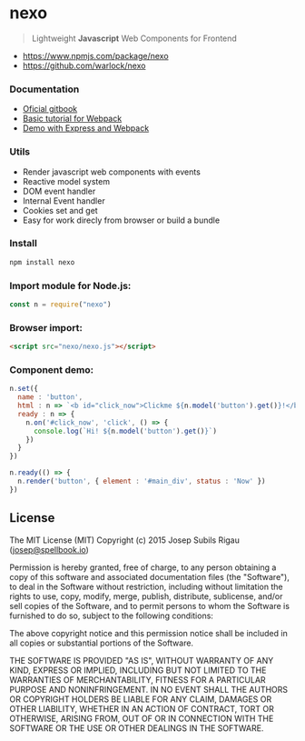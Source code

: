 # nexo
>Lightweight **Javascript** Web Components for Frontend

* https://www.npmjs.com/package/nexo
* https://github.com/warlock/nexo

### Documentation
* [Oficial gitbook](https://warlock.gitbooks.io/nexo)
* [Basic tutorial for Webpack](https://warlock.gitbooks.io/nexo/component-loader.html)
* [Demo with Express and Webpack](https://github.com/warlock/nexoDemo)

### Utils
* Render javascript web components with events
* Reactive model system
* DOM event handler
* Internal Event handler
* Cookies set and get
* Easy for work direcly from browser or build a bundle


### Install
```sh
npm install nexo
```

### Import module for Node.js:
```javascript
const n = require("nexo")
```

### Browser import:
```html
<script src="nexo/nexo.js"></script>
```

### Component demo:
```javascript
n.set({
  name : 'button',
  html : n => `<b id="click_now">Clickme ${n.model('button').get()}!</b>`,
  ready : n => {
    n.on('#click_now', 'click', () => {
      console.log(`Hi! ${n.model('button').get()}`)
    })
  }
})

n.ready(() => {
  n.render('button', { element : '#main_div', status : 'Now' })
})
```

## License
The MIT License (MIT)
Copyright (c) 2015 Josep Subils Rigau (josep@spellbook.io)

Permission is hereby granted, free of charge, to any person obtaining a copy of this software and associated documentation files (the "Software"), to deal in the Software without restriction, including without limitation the rights to use, copy, modify, merge, publish, distribute, sublicense, and/or sell copies of the Software, and to permit persons to whom the Software is furnished to do so, subject to the following conditions:

The above copyright notice and this permission notice shall be included in all copies or substantial portions of the Software.

THE SOFTWARE IS PROVIDED "AS IS", WITHOUT WARRANTY OF ANY KIND, EXPRESS OR IMPLIED, INCLUDING BUT NOT LIMITED TO THE WARRANTIES OF MERCHANTABILITY, FITNESS FOR A PARTICULAR PURPOSE AND NONINFRINGEMENT. IN NO EVENT SHALL THE AUTHORS OR COPYRIGHT HOLDERS BE LIABLE FOR ANY CLAIM, DAMAGES OR OTHER LIABILITY, WHETHER IN AN ACTION OF CONTRACT, TORT OR OTHERWISE, ARISING FROM, OUT OF OR IN CONNECTION WITH THE SOFTWARE OR THE USE OR OTHER DEALINGS IN THE SOFTWARE.
